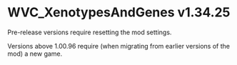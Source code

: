 # WVC_XenotypesAndGenes v1.34.25
 
Pre-release versions require resetting the mod settings.

Versions above 1.00.96 require (when migrating from earlier versions of the mod) a new game.